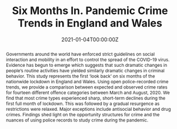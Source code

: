 ---
abstract: Governments around the world have enforced strict guidelines on social interaction and mobility in an effort to control the spread of the COVID-19 virus. Evidence has begun to emerge which suggests that such dramatic changes in people’s routine activities have yielded similarly dramatic changes in criminal behavior. This study represents the first ‘look back’ on six months of the nationwide lockdown in England and Wales. Using open police-recorded crime trends, we provide a comparison between expected and observed crime rates for fourteen different offence categories between March and August, 2020. We find that most crime types experienced sharp, short-term declines during the first full month of lockdown. This was followed by a gradual resurgence as restrictions were relaxed. Major exceptions include antisocial behavior and drug crimes. Findings shed light on the opportunity structures for crime and the nuances of using police records to study crime during the pandemic.
authors:
- Samuel Langton
- Anthony Dixon
- Graham Farrell
date: "2021-01-04T00:00:00Z"
doi: ""
featured: false
image:
  focal_point: ""
  preview_only: true
projects:
- internal-project
publication: "Under review"
publication_short: ""
publication_types:
- "3"
publishDate: "2021-01-01T00:00:00Z"
summary: Paper examining crime in England and Wales during the first six months of the pandemic.
tags:
- policing
- crime
- covid
- reporting
title: Six Months In. Pandemic Crime Trends in England and Wales
url_preprint: https://osf.io/preprints/socarxiv/t7ne8/
url_code: https://github.com/acd424/six_month_article
---